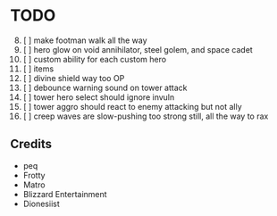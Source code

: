# TODO

8. [ ] make footman walk all the way
28. [ ] hero glow on void annihilator, steel golem, and space cadet
29. [ ] custom ability for each custom hero
30. [ ] items
31. [ ] divine shield way too OP
32. [ ] debounce warning sound on tower attack
33. [ ] tower hero select should ignore invuln
34. [ ] tower aggro should react to enemy attacking but not ally
35. [ ] creep waves are slow-pushing too strong still, all the way to rax


## Credits

- peq
- Frotty
- Matro
- Blizzard Entertainment
- Dionesiist
